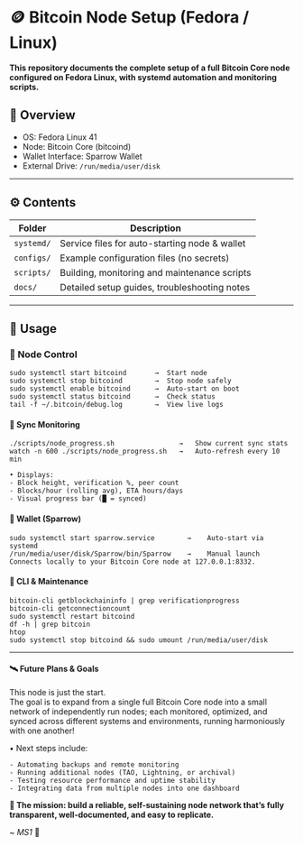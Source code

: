 # 🪙 Bitcoin Node Setup (Fedora / Linux)

**This repository documents the complete setup of a full Bitcoin Core node configured on Fedora Linux, with systemd automation and monitoring scripts.**

## 📘 Overview
- OS: Fedora Linux 41
- Node: Bitcoin Core (bitcoind)
- Wallet Interface: Sparrow Wallet
- External Drive: `/run/media/user/disk`

---

## ⚙️ Contents
| Folder     | Description                                   |
|------------|-----------------------------------------------|
| `systemd/` | Service files for auto-starting node & wallet |
| `configs/` | Example configuration files (no secrets)      |
| `scripts/` | Building, monitoring and maintenance scripts  |
| `docs/`    | Detailed setup guides, troubleshooting notes  |

---

## 🚀 Usage

### 🧱 Node Control
```
sudo systemctl start bitcoind       →  Start node
sudo systemctl stop bitcoind        →  Stop node safely
sudo systemctl enable bitcoind      →  Auto-start on boot
sudo systemctl status bitcoind      →  Check status
tail -f ~/.bitcoin/debug.log        →  View live logs
```
#### 💾 Sync Monitoring
```
./scripts/node_progress.sh                →   Show current sync stats
watch -n 600 ./scripts/node_progress.sh   →   Auto-refresh every 10 min

• Displays:
- Block height, verification %, peer count
- Blocks/hour (rolling avg), ETA hours/days
- Visual progress bar (█ = synced)
```
#### 🔐 Wallet (Sparrow)
```
sudo systemctl start sparrow.service        →    Auto-start via systemd
/run/media/user/disk/Sparrow/bin/Sparrow    →    Manual launch
Connects locally to your Bitcoin Core node at 127.0.0.1:8332.
```
#### 🧰 CLI & Maintenance
```
bitcoin-cli getblockchaininfo | grep verificationprogress
bitcoin-cli getconnectioncount
sudo systemctl restart bitcoind
df -h | grep bitcoin
htop
sudo systemctl stop bitcoind && sudo umount /run/media/user/disk
```
---

#### 🛰️ Future Plans & Goals

This node is just the start.  
The goal is to expand from a single full Bitcoin Core node into a small network of independently run nodes; 
each monitored, optimized, and synced across different systems and environments, running harmoniously with one another!

• Next steps include: 
```
- Automating backups and remote monitoring  
- Running additional nodes (TAO, Lightning, or archival)  
- Testing resource performance and uptime stability  
- Integrating data from multiple nodes into one dashboard  
```
**🫡 The mission: build a reliable, self-sustaining node network that’s fully transparent, well-documented, and easy to replicate.**


~ *MS1* 🌛
